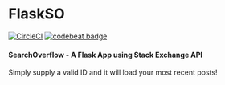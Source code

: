 # FlaskSO
[![CircleCI](https://circleci.com/gh/Kalaborative/FlaskSO/tree/master.svg?style=svg)](https://circleci.com/gh/Kalaborative/FlaskSO/tree/master) [![codebeat badge](https://codebeat.co/badges/578945b3-ed66-45fa-93e7-f12f3a501340)](https://codebeat.co/projects/github-com-kalaborative-flaskso-master)
#### SearchOverflow - A Flask App using Stack Exchange API

Simply supply a valid ID and it will load your most recent posts!
